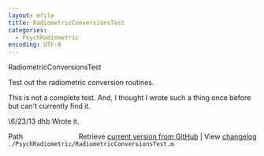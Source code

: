 ```yaml
---
layout: mfile
title: RadiometricConversionsTest
categories:
  - PsychRadiometric
encoding: UTF-8
---
```


RadiometricConversionsTest

Test out the radiometric conversion routines.

This is not a complete test.  And, I thought I wrote such a thing
once before but can't currently find it.

\6/23/13  dhb  Wrote it.


<div class="code_header" style="text-align:right;">
  <span style="float:left;">Path&nbsp;&nbsp;</span> <span class="counter">Retrieve <a href=
  "https://raw.github.com/Psychtoolbox-3/Psychtoolbox-3/beta/./PsychRadiometric/RadiometricConversionsTest.m">current version from GitHub</a> | View <a href=
  "https://github.com/Psychtoolbox-3/Psychtoolbox-3/commits/beta/./PsychRadiometric/RadiometricConversionsTest.m">changelog</a></span>
</div>
<div class="code">
  <code>./PsychRadiometric/RadiometricConversionsTest.m</code>
</div>
